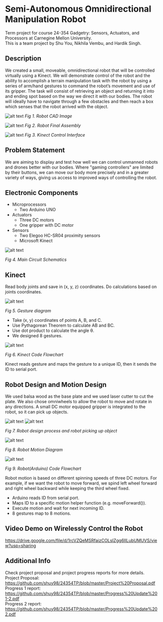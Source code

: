 # Semi-Autonomous Omnidirectional Manipulation Robot 
Term project for course 24-354 Gadgetry: Sensors, Actuators, and Processors at Carnegine Mellon University.  
This is a team project by Shu You, Nikhila Vembu, and Hardik Singh.

## Description
We created a small, moveable, omnidirectional robot that will be controlled virtually using a Kinect. We will demonstrate control of the robot and the ability to accomplish a terrain manipulation task with the robot by using a series of arm/hand gestures to command the robot’s movement and use of its gripper. The task will consist of retrieving an object and returning it into and ending spot based on the way we direct it with our bodies. The robot will ideally have to navigate through a few obstacles and then reach a box which senses that the robot arrived with the object.

![alt text](https://github.com/shuy98/24354TP/blob/master/presentation/img/cad_collage.JPG)
*Fig 1. Robot CAD Image*

![alt text](https://github.com/shuy98/24354TP/blob/master/img/assembly.jpg)
*Fig 2. Robot Final Assembly*

![alt text](https://github.com/shuy98/24354TP/blob/master/presentation/img/vlcsnap-2018-12-11-11h48m14s029.png)
*Fig 3. Kinect Control Interface*

## Problem Statement
We are aiming to display and test how well we can control unmanned robots and drones better with our bodies. 
Where "gaming controllers" are limited by their buttons, we can move our body more precisely and in a greater variety of ways, giving us access to improved ways of controlling the robot.

## Electronic Components
- Microprocessors 
  - Two Arduino UNO
- Actuators 
  - Three DC motors
  - One gripper with DC motor
- Sensors
  - Two Elegoo HC-SR04 proximity sensors
  - Microsoft Kinect

![alt text](https://github.com/shuy98/24354TP/blob/master/img/Picture8.jpg)

*Fig 4. Main Circuit Schematics*
  
## Kinect
Read body joints and save in (x, y, z) coordinates. Do calculations based on joints coordinates.
  
![alt text](https://github.com/shuy98/24354TP/blob/master/img/Picture3.png)

*Fig 5. Gesture diagram*

- Take (x, y) coordinates of points A, B, and C.
- Use Pythagorean Theorem to calculate AB and BC.
- Use dot product to calculate the angle θ.
- We designed 8 gestures.

![alt text](https://github.com/shuy98/24354TP/blob/master/img/Picture4.png)

*Fig 6. Kinect Code Flowchart*

Kinect reads gesture and maps the gesture to a unique ID, then it sends the ID to serial port. 

## Robot Design and Motion Design

We used balsa wood as the base plate and we used laser cutter to cut the plate. We also chose omniwheels to allow the robot to move and rotate in any directions. A small DC motor equipped gripper is integrated to the robot, so it can pick up objects.

![alt text](https://github.com/shuy98/24354TP/blob/master/img/Picture9.png)
![alt text](https://github.com/shuy98/24354TP/blob/master/img/Picture11.jpg)

*Fig 7. Robot design process and robot picking up object*

![alt text](https://github.com/shuy98/24354TP/blob/master/img/Picture5.jpg)

*Fig 8. Robot Motion Diagram*

![alt text](https://github.com/shuy98/24354TP/blob/master/img/Picture6.png)

*Fig 9. Robot(Arduino) Code Flowchart*

Robot motion is based on different spinning speeds of three DC motors. For example, if we want the robot to move forward, we spind left wheel forward and right wheel backward while keeping the third wheel fixed.

- Arduino reads ID from serial port. 
- Maps ID to a specific motion helper function (e.g. moveForward()).
- Execute motion and wait for next incoming ID.
- 8 gestures map to 8 motions.

  
## Video Demo on Wirelessly Control the Robot
https://drive.google.com/file/d/1rcVZQeMSRfaizCOLsIZgg6IILubUMUVS/view?usp=sharing

## Additional Info
Check project proposal and project progress reports for more details.  
Project Proposal: https://github.com/shuy98/24354TP/blob/master/Project%20Proposal.pdf  
Progress 1 report: https://github.com/shuy98/24354TP/blob/master/Progress%20Update%201-2.pdf  
Progress 2 report: https://github.com/shuy98/24354TP/blob/master/Progress%20Update%202.pdf  
